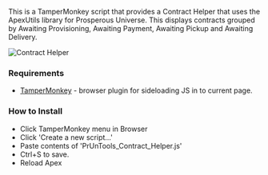 This is a TamperMonkey script that provides a Contract Helper that uses the ApexUtils library for
 Prosperous Universe.  This displays contracts grouped by Awaiting Provisioning, Awaiting Payment, 
 Awaiting Pickup and Awaiting Delivery.
 
 ![Contract Helper](https://i.imgur.com/k5LKtgm.png)
 
 ### Requirements
 * [TamperMonkey](https://www.tampermonkey.net/) - browser plugin for sideloading JS in to current page.
 
 ### How to Install
 * Click TamperMonkey menu in Browser
 * Click 'Create a new script...'
 * Paste contents of 'PrUnTools_Contract_Helper.js'
 * Ctrl+S to save.
 * Reload Apex
